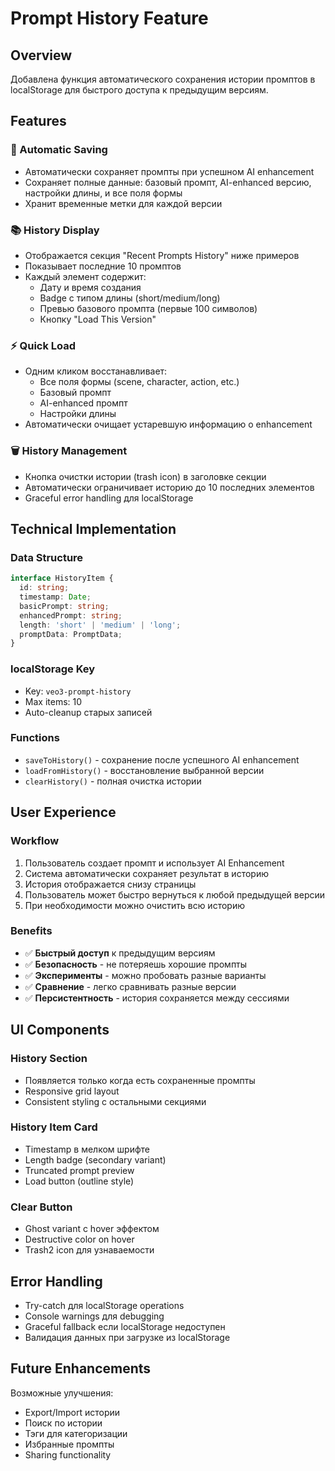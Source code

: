 # Prompt History Feature

## Overview

Добавлена функция автоматического сохранения истории промптов в localStorage для быстрого доступа к предыдущим версиям.

## Features

### 🔄 Automatic Saving
- Автоматически сохраняет промпты при успешном AI enhancement
- Сохраняет полные данные: базовый промпт, AI-enhanced версию, настройки длины, и все поля формы
- Хранит временные метки для каждой версии

### 📚 History Display
- Отображается секция "Recent Prompts History" ниже примеров
- Показывает последние 10 промптов
- Каждый элемент содержит:
  - Дату и время создания
  - Badge с типом длины (short/medium/long)
  - Превью базового промпта (первые 100 символов)
  - Кнопку "Load This Version"

### ⚡ Quick Load
- Одним кликом восстанавливает:
  - Все поля формы (scene, character, action, etc.)
  - Базовый промпт
  - AI-enhanced промпт
  - Настройки длины
- Автоматически очищает устаревшую информацию о enhancement

### 🗑️ History Management
- Кнопка очистки истории (trash icon) в заголовке секции
- Автоматически ограничивает историю до 10 последних элементов
- Graceful error handling для localStorage

## Technical Implementation

### Data Structure
```typescript
interface HistoryItem {
  id: string;
  timestamp: Date;
  basicPrompt: string;
  enhancedPrompt: string;
  length: 'short' | 'medium' | 'long';
  promptData: PromptData;
}
```

### localStorage Key
- Key: `veo3-prompt-history`
- Max items: 10
- Auto-cleanup старых записей

### Functions
- `saveToHistory()` - сохранение после успешного AI enhancement
- `loadFromHistory()` - восстановление выбранной версии
- `clearHistory()` - полная очистка истории

## User Experience

### Workflow
1. Пользователь создает промпт и использует AI Enhancement
2. Система автоматически сохраняет результат в историю
3. История отображается снизу страницы
4. Пользователь может быстро вернуться к любой предыдущей версии
5. При необходимости можно очистить всю историю

### Benefits
- ✅ **Быстрый доступ** к предыдущим версиям
- ✅ **Безопасность** - не потеряешь хорошие промпты
- ✅ **Эксперименты** - можно пробовать разные варианты
- ✅ **Сравнение** - легко сравнивать разные версии
- ✅ **Персистентность** - история сохраняется между сессиями

## UI Components

### History Section
- Появляется только когда есть сохраненные промпты
- Responsive grid layout
- Consistent styling с остальными секциями

### History Item Card
- Timestamp в мелком шрифте
- Length badge (secondary variant)
- Truncated prompt preview
- Load button (outline style)

### Clear Button
- Ghost variant с hover эффектом
- Destructive color on hover
- Trash2 icon для узнаваемости

## Error Handling

- Try-catch для localStorage operations
- Console warnings для debugging
- Graceful fallback если localStorage недоступен
- Валидация данных при загрузке из localStorage

## Future Enhancements

Возможные улучшения:
- Export/Import истории
- Поиск по истории
- Тэги для категоризации
- Избранные промпты
- Sharing functionality 